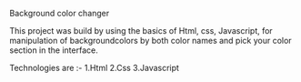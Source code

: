 Background color changer

This project was build by using the basics of Html, css, Javascript, for manipulation of backgroundcolors by both color names and pick your color section in the interface.

Technologies are :-
1.Html
2.Css
3.Javascript
